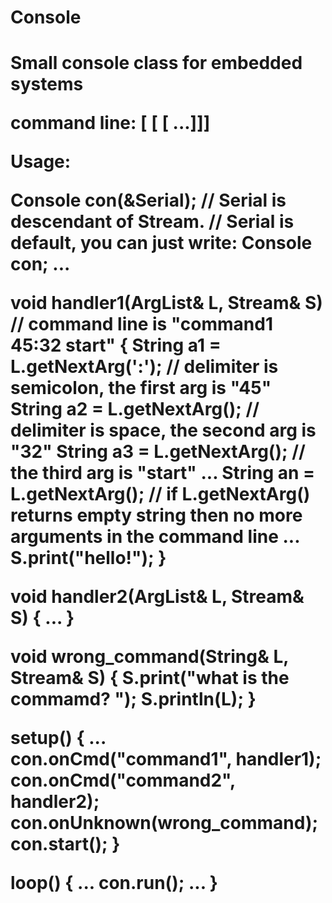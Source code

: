 # Console
<h1>Small console class for embedded systems</>

command line: 
<command> [ <arg1>[ <arg2>[ ...]]]

Usage:

Console con(&Serial); // Serial is descendant of Stream. 
                      // Serial is default, you can just write: Console con;
...

void handler1(ArgList& L, Stream& S) // command line is "command1 45:32 start"
{
  String a1 = L.getNextArg(':'); // delimiter is semicolon, the first arg is "45"
  String a2 = L.getNextArg(); // delimiter is space, the second arg is "32"
  String a3 = L.getNextArg(); // the third arg is "start"
  ...
  String an = L.getNextArg();
  // if L.getNextArg() returns empty string then no more arguments in the command line
  ...
  S.print("hello!");
}

void handler2(ArgList& L, Stream& S)
{
  ...
}

void wrong_command(String& L, Stream& S)
{
  S.print("what is the commamd? ");
  S.println(L);
}

setup()
{
  ...
  con.onCmd("command1", handler1);
  con.onCmd("command2", handler2);
  con.onUnknown(wrong_command);
  con.start();
}

loop()
{
  ...
  con.run();
  ...
}

